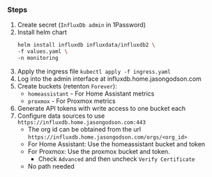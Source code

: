 ### Steps
1. Create secret (`InfluxDb admin` in 1Password)
2. Install helm chart
    ```bash
    helm install influxdb influxdata/influxdb2 \
    -f values.yaml \
    -n monitoring
    ```
3. Apply the ingress file `kubectl apply -f ingress.yaml`
4. Log into the admin interface at influxdb.home.jasongodson.com
5. Create buckets (retenton `Forever`):
   - `homeassistant` - For Home Assistant metrics
   - `proxmox` - For Proxmox metrics
6. Generate API tokens with write access to one bucket each
6. Configure data sources to use `https://influxdb.home.jasongodson.com:443`
   - The org id can be obtained from the url `https://influxdb.home.jasongodson.com/orgs/<org_id>`
   - For Home Assistant: Use the homeassistant bucket and token
   - For Proxmox: Use the proxmox bucket and token.
       - Check `Advanced` and then uncheck `Verify Certificate`
   - No path needed